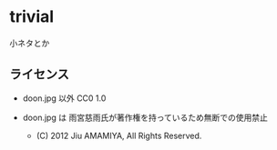 # trivial
小ネタとか

## ライセンス
- doon.jpg 以外 CC0 1.0

- doon.jpg は 雨宮慈雨氏が著作権を持っているため無断での使用禁止
  - (C) 2012 Jiu AMAMIYA, All Rights Reserved.

